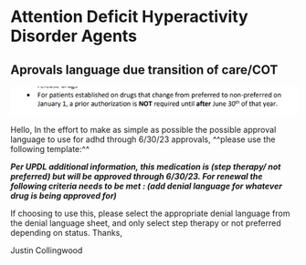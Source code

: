 # Attention Deficit Hyperactivity Disorder Agents


## Aprovals language due transition of care/COT

![image](238410998-c9307ca7-db7c-432d-bd6a-6ff231d8c5a8.png)

Hello,
In the effort to make as simple as possible the possible approval language to use for adhd through 6/30/23 approvals, ^^please use the following template:^^

***Per UPDL additional information, this medication is (step therapy/ not preferred) but will be approved through 6/30/23. For renewal the following criteria needs to be met : (add denial language for whatever drug is being approved for)***

If choosing to use this, please select the appropriate denial language from the denial language sheet, and only select step therapy or not preferred depending on status.
Thanks,

Justin Collingwood
